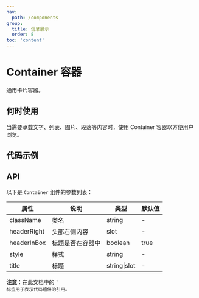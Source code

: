 ```yaml
---
nav:
  path: /components
group:
  title: 信息展示
  order: 8
toc: 'content'
---
```


# Container 容器

<code src="../../docs/components/compatibility.tsx" inline="true"></code>

通用卡片容器。

## 何时使用

当需要承载文字、列表、图片、段落等内容时，使用 Container 容器以方便用户浏览。

## 代码示例

<code src='pages/Container/index'></code>

## API

以下是 `Container` 组件的参数列表：

| 属性        | 说明         | 类型    | 默认值 |
| ----------- | ------------ | ------- | ------ |
| className   | 类名         | string  | -      |
| headerRight | 头部右侧内容  | slot    | -      |
| headerInBox | 标题是否在容器中 | boolean | true   |
| style       | 样式         | string  | -      |
| title       | 标题         | string\|slot  | -      | 

**注意**：在此文档中的 <code>` 标签用于表示代码组件的引用。
